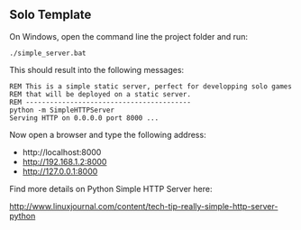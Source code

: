 ## Solo Template

On Windows, open the command line the project folder and run:
```
./simple_server.bat
```

This should result into the following messages:
```
REM This is a simple static server, perfect for developping solo games
REM that will be deployed on a static server.
REM -----------------------------------------
python -m SimpleHTTPServer
Serving HTTP on 0.0.0.0 port 8000 ...
```

Now open a browser and type the following address:
- http://localhost:8000
- http://192.168.1.2:8000
- http://127.0.0.1:8000

Find more details on Python Simple HTTP Server here:

http://www.linuxjournal.com/content/tech-tip-really-simple-http-server-python


